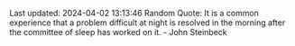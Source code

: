 Last updated: 2024-04-02 13:13:46
Random Quote: It is a common experience that a problem difficult at night is resolved in the morning after the committee of sleep has worked on it. - John Steinbeck